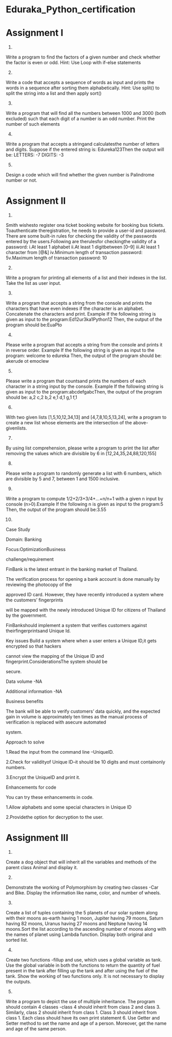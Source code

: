 # Eduraka_Python_certification

# Assignment I
1.
Write a program to find the factors of a given number and check whether the factor is even or odd. 
Hint: Use Loop with if-else statements


2.
Write a code that accepts a sequence of words as input and prints the words in a sequence after sorting them alphabetically.
  Hint: Use split() to split the string into a list and then apply sort()
  

3.
Write a program that will find all the numbers between 1000 and 3000 (both excluded) such that each digit of a number is an odd number. 
  Print the number of such elements
  

4.
Write a program that accepts a stringand calculatesthe number of letters and digits.
  Suppose if the entered string is: Edureka123Then the output will be:
  LETTERS: -7 
  DIGITS: -3
  

5.
Design a code which will find whether the given number is Palindrome number or not.

 # Assignment II
 
 
1.
Smith wishesto register ona ticket booking website for booking bus tickets. Toauthenticate theregistration, he needs to provide a user-id and password. There are some built-in rules for checking the validity of the passwords entered by the users.Following are therulesfor checkingthe validity of a password:
i.At least 1 alphabet
ii.At least 1 digitbetween [0–9]
iii.At least 1 character from [@&]
iv.Minimum length of transaction password: 
5v.Maximum length of transaction password: 10

2.
Write a program for printing all elements of a list and their indexes in the list.
Take the list as user input.

3.
Write a program that accepts a string from the console and prints the characters that have even
indexes if the character is an alphabet. Concatenate the characters and print.
Example If the following string is given as input to the program:Ed12ur3ka1Python12
Then, the output of the program should be:EuaPto

4.
Please write a program that accepts a string from the console and prints it in reverse order.
Example If the following string is given as input to the program: welcome to edureka Then,
the output of the program should be: akerude ot emoclew

5.
Please write a program that countsand prints the numbers of each character in a string input by the console.
Example If the following string is given as input to the program:abcdefgabcThen,
the output of the program should be: a,2 c,2 b,2 e,1 d,1 g,1 f,1

6.
With two given lists [1,5,10,12,34,13] and [4,7,8,10,5,13,24], write a program to create a
new list whose elements are the intersection of the above-givenlists.

7.
By using list comprehension, please write a program to print the list after removing the values which
are divisible by 6 in [12,24,35,24,88,120,155]

8.
Please write a program to randomly generate a list with 6 numbers, which are divisible by 5
and 7, between 1 and 1500 inclusive.

9.
Write a program to compute 1/2+2/3+3/4+...+n/n+1 with a given n input by console
(n>0).Example If the following n is given as input to the program:5 Then,
the output of the program should be:3.55


10.
Case Study

Domain: Banking

Focus:OptimizationBusiness

challenge/requirement

FinBank is the latest entrant in the banking market of Thailand.

The verification process for opening a bank account is done manually by reviewing the photocopy of the

approved ID card. However, they have recently introduced a system where the customers’ fingerprints

will be mapped with the newly introduced Unique ID for citizens of Thailand by the government.

FinBankshould implement a system that verifies customers against theirfingerprintsand Unique Id.

Key issues Build a system where when a user enters a Unique ID,it gets encrypted so that hackers

cannot view the mapping of the Unique ID and fingerprint.ConsiderationsThe system should be

secure.

Data volume -NA

Additional information -NA

Business benefits

The bank will be able to verify customers’ data quickly, and the expected gain in volume is approximately ten times as the manual process of verification is replaced with asecure automated

system.

Approach to solve

1.Read the input from the command line –UniqueID.

2.Check for validityof Unique ID–it should be 10 digits and must containonly numbers.

3.Encrypt the UniqueID and print it.

Enhancements for code

You can try these enhancements in code.

1.Allow alphabets and some special characters in Unique ID

2.Providethe option for decryption to the user.

 # Assignment III
 
 1.
 Create a dog object that will inherit all the variables and methods of the parent class Animal
and display it.

2.
Demonstrate the working of Polymorphism by creating two classes -Car and Bike.
Display the information like name, color, and number of wheels.

3.
Create a list of tuples containing the 5 planets of our solar system along with their moons as-earth
having 1 moon, Jupiter having 79 moons, Saturn having 82 moons, Uranus having 27 moons and Neptune
having 14 moons.Sort the list according to the ascending number of moons along with the names of
planet using Lambda function. Display both original and sorted list.

4.
Create two functions -fillup and use, which uses a global variable as tank. Use the global variable in
both the functions to return the quantity of fuel present in the tank after filling up the tank and
after using the fuel of the tank. Show the working of two functions only. It is not necessary to
display the outputs.

5.
Write a program to depict the use of multiple inheritance. The program should contain 4 classes -class
4 should inherit from class 2 and class 3. Similarly, class 2 should inherit from class 1. Class 3
should inherit from class 1. Each class should have its own print statement
6.
Use Getter and Setter method to set the name and age of a person. Moreover, get the name and age of
the same person.
